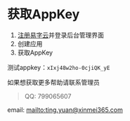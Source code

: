 # 获取AppKey

[registurl]:http://www.zitiguanjia.com/signup

1. [注册易字云][registurl]并登录后台管理界面
3. 创建应用
4. 获取AppKey

测试appkey：`xIxj48w2ho-0cjiQK_yE`

如果想获取更多帮助请联系管理员

> QQ: 799065607
>
email: <mailto:ting.yuan@xinmei365.com>

